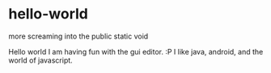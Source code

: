 
# hello-world
more screaming into the public static void

Hello world I am having fun with the gui editor. :P
I like java, android, and the world of javascript.
